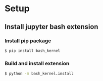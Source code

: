 # Setup

## Install jupyter bash extension

### Install pip package

```bash
$ pip install bash_kernel
```

### Build and install extension

```bash
$ python -m bash_kernel.install
```
